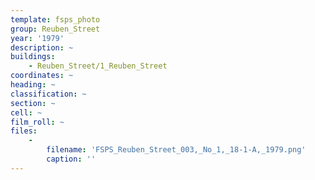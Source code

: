 ```yaml
---
template: fsps_photo
group: Reuben_Street
year: '1979'
description: ~
buildings:
    - Reuben_Street/1_Reuben_Street
coordinates: ~
heading: ~
classification: ~
section: ~
cell: ~
film_roll: ~
files:
    -
        filename: 'FSPS_Reuben_Street_003,_No_1,_18-1-A,_1979.png'
        caption: ''
---
```

